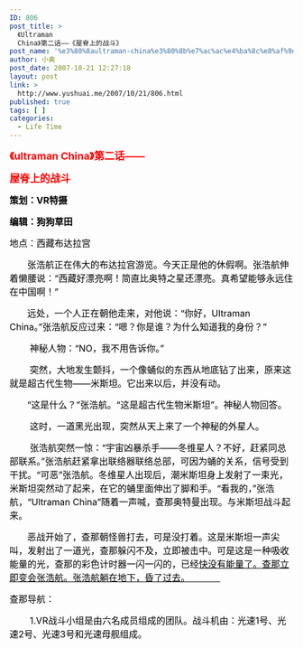 ```yaml
---
ID: 806
post_title: >
  《Ultraman
  China》第二话——《屋脊上的战斗》
post_name: '%e3%80%8aultraman-china%e3%80%8b%e7%ac%ac%e4%ba%8c%e8%af%9d%e2%80%94%e2%80%94%e3%80%8a%e5%b1%8b%e8%84%8a%e4%b8%8a%e7%9a%84%e6%88%98%e6%96%97%e3%80%8b'
author: 小奥
post_date: 2007-10-21 12:27:18
layout: post
link: >
  http://www.yushuai.me/2007/10/21/806.html
published: true
tags: [ ]
categories:
  - Life Time
---
```

<div>

<span style="color: #ff0000; font-size: large;"><strong>《ultraman China》第二话——</strong></span>

<span style="color: #ff0000; font-size: large;"><strong>屋脊上的战斗</strong></span>

<span style="color: #000000; font-size: medium;"><strong>策划：VR特摄</strong></span>

<span style="color: #000000; font-size: medium;"><strong>编辑：狗狗草田</strong></span>

<span style="color: #000000; font-size: medium;">地点：西藏布达拉宫</span>

<span style="color: #000000; font-size: medium;">       张浩航正在伟大的布达拉宫游览。今天正是他的休假啊。张浩航伸着懒腰说：“西藏好漂亮啊！简直比奥特之星还漂亮。真希望能够永远住在中国啊！”</span>

<span style="color: #000000; font-size: medium;">       远处，一个人正在朝他走来，对他说：“你好，Ultraman China。”张浩航反应过来：“嗯？你是谁？为什么知道我的身份？”</span>

<span style="color: #000000; font-size: medium;">        神秘人物：“NO，我不用告诉你。”</span>

<span style="color: #000000; font-size: medium;">        突然，大地发生颤抖，一个像蛹似的东西从地底钻了出来，原来这就是超古代生物——米斯坦。它出来以后，并没有动。</span>

<span style="color: #000000; font-size: medium;">       “这是什么？”张浩航。“这是超古代生物米斯坦”。神秘人物回答。</span>

<span style="color: #000000; font-size: medium;">        这时，一道黑光出现，突然从天上来了一个神秘的外星人。</span>

<span style="color: #000000; font-size: medium;">        张浩航突然一惊：“宇宙凶暴杀手——冬维星人？不好，赶紧同总部联系。”张浩航赶紧拿出联络器联络总部，可因为蛹的关系，信号受到干扰。“可恶”张浩航。冬维星人出现后，潮米斯坦身上发射了一束光，米斯坦突然动了起来，在它的蛹里面伸出了脚和手。“看我的，”张浩航，“Ultraman China”随着一声喊，查那奥特曼出现。与米斯坦战斗起来。</span>

<span style="color: #000000; font-size: medium;">       恶战开始了，查那朝怪兽打去，可是没打着。这是米斯坦一声尖叫，发射出了一道光，查那躲闪不及，立即被击中。可是这是一种吸收能量的光，查那的彩色计时器一闪一闪的，已经<span style="text-decoration: underline;">快没有能量了。查那立即变会张浩航。张浩航躺在地下，昏了过去。             </span></span>

<span style="color: #000000; font-size: medium;">查那导航：</span>

<span style="color: #000000; font-size: medium;">        1.VR战斗小组是由六名成员组成的团队。战斗机由：光速1号、光速2号、光速3号和光速母舰组成。</span>

</div>